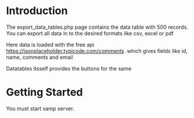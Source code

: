 # Introduction 
The export_data_tables.php page contains the data table with 500 records.
You can export all data in to the desired formats like csv, excel or pdf


Here data is loaded with the free api https://jsonplaceholder.typicode.com/comments .which gives fields like id, name, comments and email

Datatables itsself provides the buttons for the same

# Getting Started

You must start xamp server.